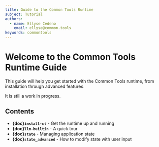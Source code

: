 ```yaml
---
title: Guide to the Common Tools Runtime
subject: Tutorial
authors:
  - name: Ellyse Cedeno
    email: ellyse@common.tools
keywords: commontools
---
```


# Welcome to the Common Tools Runtime Guide

This guide will help you get started with the Common Tools runtime, from installation through advanced features.

It is still a work in progress.

## Contents

- **{doc}`install-ct`** - Get the runtime up and running
- **{doc}`llm-builtin`** - A quick tour
- **{doc}`state`** - Managing application state
- **{doc}`state_advanced`** - How to modify state with user input 
